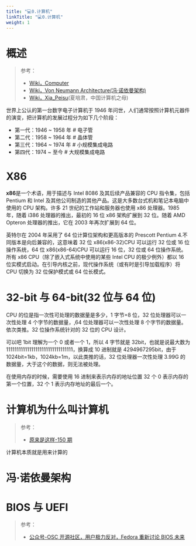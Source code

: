 ```yaml
---
title: "💻0.计算机"
linkTitle: "💻0.计算机"
weight: 1
---
```


# 概述

> 参考：
> - [Wiki，Computer](https://en.wikipedia.org/wiki/Computer)
> - [Wiki，Von Neumann Architecture(冯·诺依曼架构)](https://en.wikipedia.org/wiki/Von_Neumann_architecture)
> - [Wiki，Xia_Peisu](https://en.wikipedia.org/wiki/Xia_Peisu)(夏培肃，中国计算机之母)

世界上公认的第一台数字电子计算机于 1946 年问世，人们通常按照计算机元器件的演变，把计算机的发展过程分为如下几个阶段：

- 第一代：1946 ~ 1958 年 # 电子管
- 第二代：1958 ~ 1964 年 # 晶体管
- 第三代：1964 ~ 1974 年 # 小规模集成电路
- 第四代：1974 ~ 至今 # 大规模集成电路

# X86

**x86**是一个术语，用于描述与 Intel 8086 及其后续产品兼容的 CPU 指令集，包括 Pentium 和 Intel 及其他公司制造的其他产品。这是大多数台式机和笔记本电脑中使用的 CPU 架构。许多 21 世纪的工作站和服务器也使用 x86 处理器。1985 年，随着 i386 处理器的推出，最初的 16 位 x86 架构扩展到 32 位。随着 AMD Opteron 处理器的推出，它在 2003 年再次扩展到 64 位。

英特尔在 2004 年采用了 64 位计算位架构和更高版本的 Prescott Pentium 4.不同版本是向后兼容的，这意味着 32 位 x86(x86-32)CPU 可以运行 32 位或 16 位操作系统，64 位 x86(x86-64)CPU 可以运行 16 位，32 位或 64 位操作系统。所有 x86 CPU（除了嵌入式系统中使用的某些 Intel CPU 的极少例外）都以 16 位实模式启动。在引导内核之前，现代操作系统（或有时是引导加载程序）将 CPU 切换为 32 位保护模式或 64 位长模式。

# 32-bit 与 64-bit(32 位与 64 位)

CPU 的位是指一次性可处理的数据量是多少，1 字节=8 位，32 位处理器可以一次性处理 4 个字节的数据量，,64 位处理器可以一次性处理 8 个字节的数据量。依次类推。32 位操作系统针对的 32 位的 CPU 设计。

可以吧 1bit 理解为一个 0 或者一个 1，所以 4 字节就是 32bit，也就是说最大数为 11111111111111111111111111111111，换算成 10 进制就是 4294967295bit，由于 1024bit=1kb，1024kb=1m，以此类推的话，32 位处理器一次性处理 3.99G 的数据量，大于这个的数据，则无法被处理。

在使用内存的时候，需要使用 16 进制来表示内存的地址位置 32 个 0 表示内存的第一个位置，32 个 1 表示内存地址的最后一个。

# 计算机为什么叫计算机

> 参考：
> - [原来是这样-150 期](https://www.ximalaya.com/keji/246622/30260075)

计算机本质就是用来计算的

# 冯·诺依曼架构

# BIOS 与 UEFI

> 参考：
> - [公众号-OSC 开源社区，用户极力反对，Fedora 重新讨论 BIOS 未来](https://mp.weixin.qq.com/s/jTQu14SuoIj-c2L7hEiYzg)
